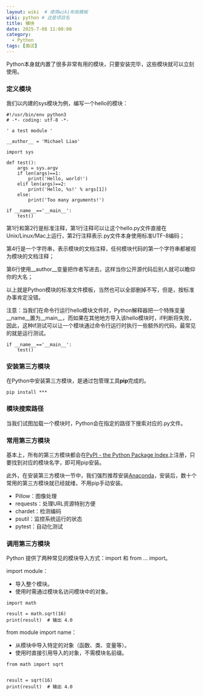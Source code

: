```yaml
---
layout: wiki  # 使用wiki布局模板
wiki: python # 这是项目名
title: 模块
date: 2025-7-08 11:00:00
category:
  - Python
tags: [面试]
---
```


Python本身就内置了很多非常有用的模块，只要安装完毕，这些模块就可以立刻使用。

### 定义模块

我们以内建的sys模块为例，编写一个hello的模块：
```
#!/usr/bin/env python3
# -*- coding: utf-8 -*-

' a test module '

__author__ = 'Michael Liao'

import sys

def test():
    args = sys.argv
    if len(args)==1:
        print('Hello, world!')
    elif len(args)==2:
        print('Hello, %s!' % args[1])
    else:
        print('Too many arguments!')

if __name__=='__main__':
    test()
```
第1行和第2行是标准注释，第1行注释可以让这个hello.py文件直接在Unix/Linux/Mac上运行，第2行注释表示.py文件本身使用标准UTF-8编码；

第4行是一个字符串，表示模块的文档注释，任何模块代码的第一个字符串都被视为模块的文档注释；

第6行使用__author__变量把作者写进去，这样当你公开源代码后别人就可以瞻仰你的大名；

以上就是Python模块的标准文件模板，当然也可以全部删掉不写，但是，按标准办事肯定没错。

注意：当我们在命令行运行hello模块文件时，Python解释器把一个特殊变量__name__置为__main__，而如果在其他地方导入该hello模块时，if判断将失败，因此，这种if测试可以让一个模块通过命令行运行时执行一些额外的代码，最常见的就是运行测试。
```
if __name__=='__main__':
    test()
```

### 安装第三方模块
在Python中安装第三方模块，是通过包管理工具**pip**完成的。
```
pip install ***
```

### 模块搜索路径
当我们试图加载一个模块时，Python会在指定的路径下搜索对应的.py文件。

### 常用第三方模块
基本上，所有的第三方模块都会在[PyPI - the Python Package Index](https://pypi.org/)上注册，只要找到对应的模块名字，即可用pip安装。

此外，在安装第三方模块一节中，我们强烈推荐安装[Anaconda](https://www.anaconda.com/)，安装后，数十个常用的第三方模块就已经就绪，不用pip手动安装。

- Pillow：图像处理
- requests：处理URL资源特别方便
- chardet：检测编码
- psutil：监控系统运行的状态
- pytest：自动化测试

### 调用第三方模块
Python 提供了两种常见的模块导入方式：import 和 from ... import。

import module：
- 导入整个模块。
- 使用时需通过模块名访问模块中的对象。
``` 
import math

result = math.sqrt(16)
print(result)  # 输出 4.0
```

from module import name：
- 从模块中导入特定的对象（函数、类、变量等）。
- 使用时直接引用导入的对象，不需模块名前缀。
```
from math import sqrt


result = sqrt(16)
print(result)  # 输出 4.0
```